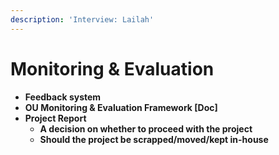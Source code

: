 ```yaml
---
description: 'Interview: Lailah'
---
```


# Monitoring & Evaluation

* **Feedback system**
* **OU Monitoring & Evaluation Framework \[Doc\]**
* **Project Report**
  * **A decision on whether to proceed with the project**
  * **Should the project be scrapped/moved/kept in-house**

